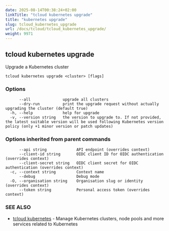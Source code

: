 ```yaml
---
date: 2025-08-14T00:38:24+02:00
linkTitle: "tcloud kubernetes upgrade"
title: "kubernetes upgrade"
slug: tcloud_kubernetes_upgrade
url: /docs/tcloud/tcloud_kubernetes_upgrade/
weight: 9971
---
```

## tcloud kubernetes upgrade

Upgrade a Kubernetes cluster

```
tcloud kubernetes upgrade <cluster> [flags]
```

### Options

```
      --all              upgrade all clusters
      --dry-run          print the upgrade request without actually upgrading the cluster (default true)
  -h, --help             help for upgrade
  -v, --version string   the version to upgrade to. If not provided, the latest suitable version will be used following Kubernetes version policy (only +1 minor version or patch updates)
```

### Options inherited from parent commands

```
      --api string             API endpoint (overrides context)
      --client-id string       OIDC client ID for OIDC authentication (overrides context)
      --client-secret string   OIDC client secret for OIDC authentication (overrides context)
  -c, --context string         Context name
      --debug                  Debug mode
  -O, --organisation string    Organisation slug or identity (overrides context)
      --token string           Personal access token (overrides context)
```

### SEE ALSO

* [tcloud kubernetes](/docs/tcloud/tcloud_kubernetes/)	 - Manage Kubernetes clusters, node pools and more services related to Kubernetes

